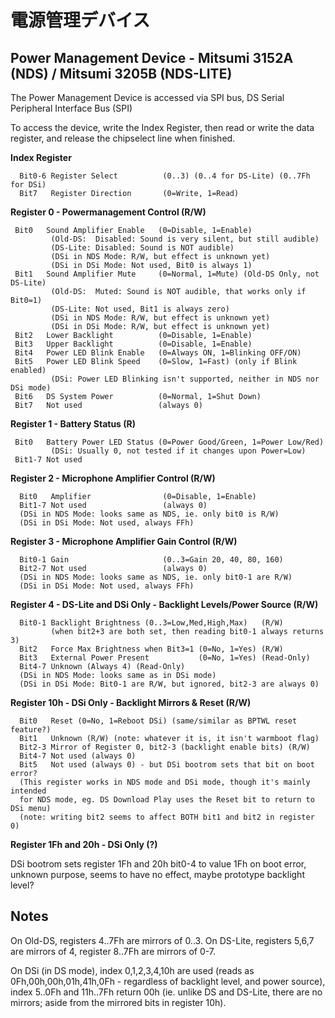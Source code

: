 # 電源管理デバイス

## Power Management Device - Mitsumi 3152A (NDS) / Mitsumi 3205B (NDS-LITE)

The Power Management Device is accessed via SPI bus, DS Serial Peripheral Interface Bus (SPI)

To access the device, write the Index Register, then read or write the data register, and release the chipselect line when finished.

**Index Register**

```
  Bit0-6 Register Select          (0..3) (0..4 for DS-Lite) (0..7Fh for DSi)
  Bit7   Register Direction       (0=Write, 1=Read)
```

**Register 0 - Powermanagement Control (R/W)**

```
 Bit0   Sound Amplifier Enable   (0=Disable, 1=Enable)
         (Old-DS:  Disabled: Sound is very silent, but still audible)
         (DS-Lite: Disabled: Sound is NOT audible)
         (DSi in NDS Mode: R/W, but effect is unknown yet)
         (DSi in DSi Mode: Not used, Bit0 is always 1)
 Bit1   Sound Amplifier Mute     (0=Normal, 1=Mute) (Old-DS Only, not DS-Lite)
         (Old-DS:  Muted: Sound is NOT audible, that works only if Bit0=1)
         (DS-Lite: Not used, Bit1 is always zero)
         (DSi in NDS Mode: R/W, but effect is unknown yet)
         (DSi in DSi Mode: R/W, but effect is unknown yet)
 Bit2   Lower Backlight          (0=Disable, 1=Enable)
 Bit3   Upper Backlight          (0=Disable, 1=Enable)
 Bit4   Power LED Blink Enable   (0=Always ON, 1=Blinking OFF/ON)
 Bit5   Power LED Blink Speed    (0=Slow, 1=Fast) (only if Blink enabled)
         (DSi: Power LED Blinking isn't supported, neither in NDS nor DSi mode)
 Bit6   DS System Power          (0=Normal, 1=Shut Down)
 Bit7   Not used                 (always 0)
```

**Register 1 - Battery Status (R)**

```  
 Bit0   Battery Power LED Status (0=Power Good/Green, 1=Power Low/Red)
         (DSi: Usually 0, not tested if it changes upon Power=Low)
 Bit1-7 Not used
```

**Register 2 - Microphone Amplifier Control (R/W)**

```
  Bit0   Amplifier                (0=Disable, 1=Enable)
  Bit1-7 Not used                 (always 0)
  (DSi in NDS Mode: looks same as NDS, ie. only bit0 is R/W)
  (DSi in DSi Mode: Not used, always FFh)
```

**Register 3 - Microphone Amplifier Gain Control (R/W)**

```
  Bit0-1 Gain                     (0..3=Gain 20, 40, 80, 160)
  Bit2-7 Not used                 (always 0)
  (DSi in NDS Mode: looks same as NDS, ie. only bit0-1 are R/W)
  (DSi in DSi Mode: Not used, always FFh)
```

**Register 4 - DS-Lite and DSi Only - Backlight Levels/Power Source (R/W)**

```
  Bit0-1 Backlight Brightness (0..3=Low,Med,High,Max)   (R/W)
         (when bit2+3 are both set, then reading bit0-1 always returns 3)
  Bit2   Force Max Brightness when Bit3=1 (0=No, 1=Yes) (R/W)
  Bit3   External Power Present           (0=No, 1=Yes) (Read-Only)
  Bit4-7 Unknown (Always 4) (Read-Only)
  (DSi in NDS Mode: looks same as in DSi mode)
  (DSi in DSi Mode: Bit0-1 are R/W, but ignored, bit2-3 are always 0)
```

**Register 10h - DSi Only - Backlight Mirrors & Reset (R/W)**

```
  Bit0   Reset (0=No, 1=Reboot DSi) (same/similar as BPTWL reset feature?)
  Bit1   Unknown (R/W) (note: whatever it is, it isn't warmboot flag)
  Bit2-3 Mirror of Register 0, bit2-3 (backlight enable bits) (R/W)
  Bit4-7 Not used (always 0)
  Bit5   Not used (always 0) - but DSi bootrom sets that bit on boot error?
  (This register works in NDS mode and DSi mode, though it's mainly intended
  for NDS mode, eg. DS Download Play uses the Reset bit to return to DSi menu)
  (note: writing bit2 seems to affect BOTH bit1 and bit2 in register 0)
```

**Register 1Fh and 20h - DSi Only (?)**

DSi bootrom sets register 1Fh and 20h bit0-4 to value 1Fh on boot error, unknown purpose, seems to have no effect, maybe prototype backlight level?

## Notes

On Old-DS, registers 4..7Fh are mirrors of 0..3. On DS-Lite, registers 5,6,7 are mirrors of 4, register 8..7Fh are mirrors of 0-7.

On DSi (in DS mode), index 0,1,2,3,4,10h are used (reads as 0Fh,00h,00h,01h,41h,0Fh - regardless of backlight level, and power source), index 5..0Fh and 11h..7Fh return 00h (ie. unlike DS and DS-Lite, there are no mirrors; aside from the mirrored bits in register 10h).
